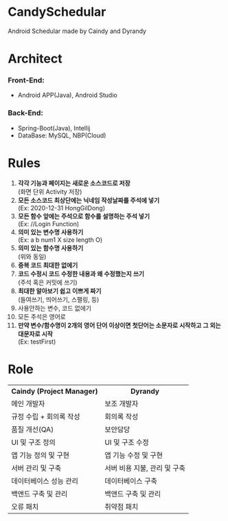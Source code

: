 # CandySchedular
Android Schedular made by Caindy and Dyrandy 

# Architect
### Front-End: 
- Android APP(Java), Android Studio

### Back-End: 
- Spring-Boot(Java), Intellij
- DataBase: MySQL, NBP(Cloud)

# Rules

<ol>
  <li>
    <b>각각 기능과 페이지는 새로운 소스코드로 저장 </b><br>
    (화면 단위 Activity 저장)
  </li>
  <li>
    <b>모든 소스코드 최상단에는 닉네임 작성날짜를 주석에 넣기 </b><br>
    (Ex: 2020-12-31 HongGilDong)
  </li>
  <li>
    <b>모든 함수 앞에는 주석으로 함수를 설명하는 주석 넣기</b><br>
    (Ex: //Login Function)
  </li>
  <li>
    <b>의미 있는 변수명 사용하기</b><br>
    (Ex: a b num1 X size length O)
  </li>
  <li>
    <b>의미 있는 함수명 사용하기</b><br>
    (위와 동일)
  </li>
  <li>
    <b>중복 코드 최대한 없에기</b>
  </li>
  <li>
    <b>코드 수정시 코드 수정한 내용과 왜 수정했는지 쓰기</b> <br>
    (주석 혹은 커밋에 쓰기)
  </li>
  <li>
    <b>최대한 알아보기 쉽고 이쁘게 짜기</b> <br>
    (들여쓰기, 띄어쓰기, 스팰링, 등)
  </li>
  <li>
    사용안하는 변수, 코드 없에기
  </li>
  <li>
    모든 주석은 영어로
  </li>
  <li>
    <b>만약 변수/함수명이 2개의 영어 단어 이상이면 첫단어는 소문자로 시작하고 그 외는 대문자로 시작</b> <br>
    (Ex: testFirst)
  </li>
</ol>

# Role
<table>
  <tr>
    <th>Caindy (Project Manager)</th>
    <th>Dyrandy</th>
  </tr>
  <tr>
    <td>메인 개발자</td>
    <td>보조 개발자</td>
  </tr>
  <tr>
    <td>규정 수립 + 회의록 작성</td>
    <td>회의록 작성</td>
  </tr>
  <tr>
    <td>품질 개선(QA)</td>
    <td>보안담당</td>
  </tr>
  <tr>
    <td>UI 및 구조 정의</td>
    <td>UI 및 구조 수정</td>
  </tr>
  <tr>
    <td>앱 기능 정의 및 구현</td>
    <td>앱 기능 수정 및 구현</td>
  </tr>
  <tr>
    <td>서버 관리 및 구축</td>
    <td>서버 비용 지불, 관리 및 구축</td>
  </tr>
  <tr>
    <td>데이터베이스 성능 관리</td>
    <td>데이터베이스 구축</td>
  </tr>
  <tr>
    <td>백앤드 구축 및 관리</td>
    <td>백앤드 구축 및 관리</td>
  </tr>
  <tr>
    <td>오류 패치</td>
    <td>취약점 패치</td>
  </tr>
</table>
